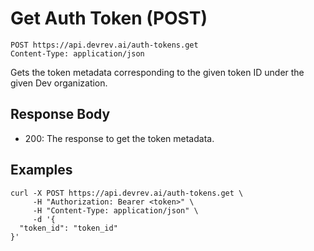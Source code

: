 # Get Auth Token (POST)

```http
POST https://api.devrev.ai/auth-tokens.get
Content-Type: application/json
```

Gets the token metadata corresponding to the given token ID under the
given Dev organization.




## Response Body

- 200: The response to get the token metadata.

## Examples

```shell
curl -X POST https://api.devrev.ai/auth-tokens.get \
     -H "Authorization: Bearer <token>" \
     -H "Content-Type: application/json" \
     -d '{
  "token_id": "token_id"
}'
```